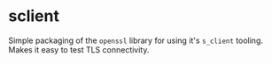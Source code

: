 # sclient

Simple packaging of the `openssl` library for using it's `s_client`
tooling. Makes it easy to test TLS connectivity.
